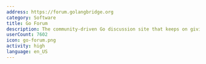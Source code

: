 ```yaml
---
address: https://forum.golangbridge.org
category: Software
title: Go Forum
description: The community-driven Go discussion site that keeps on giving
userCount: 7602
icon: go-forum.png
activity: high
language: en_US
---
```

